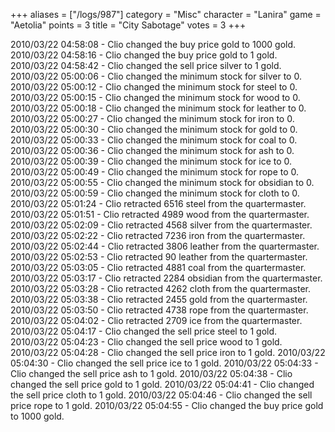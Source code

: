 +++
aliases = ["/logs/987"]
category = "Misc"
character = "Lanira"
game = "Aetolia"
points = 3
title = "City Sabotage"
votes = 3
+++

2010/03/22 04:58:08 - Clio changed the buy price gold to 1000 gold.
2010/03/22 04:58:16 - Clio changed the buy price gold to 1 gold.
2010/03/22 04:58:42 - Clio changed the sell price silver to 1 gold.
2010/03/22 05:00:06 - Clio changed the minimum stock for silver to 0.
2010/03/22 05:00:12 - Clio changed the minimum stock for steel to 0.
2010/03/22 05:00:15 - Clio changed the minimum stock for wood to 0.
2010/03/22 05:00:18 - Clio changed the minimum stock for leather to 0.
2010/03/22 05:00:27 - Clio changed the minimum stock for iron to 0.
2010/03/22 05:00:30 - Clio changed the minimum stock for gold to 0.
2010/03/22 05:00:33 - Clio changed the minimum stock for coal to 0.
2010/03/22 05:00:36 - Clio changed the minimum stock for ash to 0.
2010/03/22 05:00:39 - Clio changed the minimum stock for ice to 0.
2010/03/22 05:00:49 - Clio changed the minimum stock for rope to 0.
2010/03/22 05:00:55 - Clio changed the minimum stock for obsidian to 0.
2010/03/22 05:00:59 - Clio changed the minimum stock for cloth to 0.
2010/03/22 05:01:24 - Clio retracted 6516 steel from the quartermaster.
2010/03/22 05:01:51 - Clio retracted 4989 wood from the quartermaster.
2010/03/22 05:02:09 - Clio retracted 4568 silver from the quartermaster.
2010/03/22 05:02:22 - Clio retracted 7236 iron from the quartermaster.
2010/03/22 05:02:44 - Clio retracted 3806 leather from the quartermaster.
2010/03/22 05:02:53 - Clio retracted 90 leather from the quartermaster.
2010/03/22 05:03:05 - Clio retracted 4881 coal from the quartermaster.
2010/03/22 05:03:17 - Clio retracted 2284 obsidian from the quartermaster.
2010/03/22 05:03:28 - Clio retracted 4262 cloth from the quartermaster.
2010/03/22 05:03:38 - Clio retracted 2455 gold from the quartermaster.
2010/03/22 05:03:50 - Clio retracted 4738 rope from the quartermaster.
2010/03/22 05:04:02 - Clio retracted 2709 ice from the quartermaster.
2010/03/22 05:04:17 - Clio changed the sell price steel to 1 gold.
2010/03/22 05:04:23 - Clio changed the sell price wood to 1 gold.
2010/03/22 05:04:28 - Clio changed the sell price iron to 1 gold.
2010/03/22 05:04:30 - Clio changed the sell price ice to 1 gold.
2010/03/22 05:04:33 - Clio changed the sell price ash to 1 gold.
2010/03/22 05:04:38 - Clio changed the sell price gold to 1 gold.
2010/03/22 05:04:41 - Clio changed the sell price cloth to 1 gold.
2010/03/22 05:04:46 - Clio changed the sell price rope to 1 gold.
2010/03/22 05:04:55 - Clio changed the buy price gold to 1000 gold.